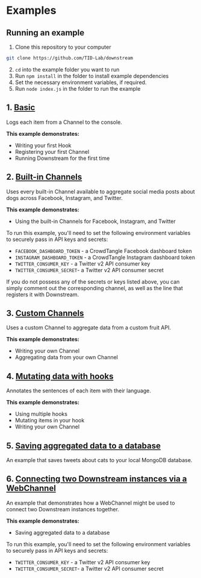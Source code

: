 # Examples

## Running an example

1. Clone this repository to your computer
```bash
git clone https://github.com/TID-Lab/downstream
```
2. `cd` into the example folder you want to run
1. Run `npm install` in the folder to install example dependencies
1. Set the necessary environment variables, if required.
1. Run `node index.js` in the folder to run the example

## 1. [Basic](./basic)

Logs each item from a Channel to the console.

**This example demonstrates:**

- Writing your first Hook
- Registering your first Channel
- Running Downstream for the first time

## 2. [Built-in Channels](./dogs)

Uses every built-in Channel available to aggregate social media posts about dogs across Facebook, Instagram, and Twitter.

**This example demonstrates:**

- Using the built-in Channels for Facebook, Instagram, and Twitter

To run this example, you'll need to set the following environment variables to securely pass in API keys and secrets:

- `FACEBOOK_DASHBOARD_TOKEN` - a CrowdTangle Facebook dashboard token
- `INSTAGRAM_DASHBOARD_TOKEN` - a CrowdTangle Instagram dashboard token
- `TWITTER_CONSUMER_KEY` - a Twitter v2 API consumer key
- `TWITTER_CONSUMER_SECRET`- a Twitter v2 API consumer secret

If you do not possess any of the secrets or keys listed above, you can simply comment out the corresponding channel, as well as the line that registers it with Downstream.

## 3. [Custom Channels](./fruits)

Uses a custom Channel to aggregate data from a custom fruit API.

**This example demonstrates:**

- Writing your own Channel
- Aggregating data from your own Channel

## 4. [Mutating data with hooks](./translator)

Annotates the sentences of each item with their language.

**This example demonstrates:**

- Using multiple hooks
- Mutating items in your hook
- Writing your own Channel

## 5. [Saving aggregated data to a database](./cats)

An example that saves tweets about cats to your local MongoDB database.

## 6. [Connecting two Downstream instances via a WebChannel](./web)

An example that demonstrates how a WebChannel might be used to connect two Downstream instances together.

**This example demonstrates:**

- Saving aggregated data to a database

To run this example, you'll need to set the following environment variables to securely pass in API keys and secrets:

- `TWITTER_CONSUMER_KEY` - a Twitter v2 API consumer key
- `TWITTER_CONSUMER_SECRET`- a Twitter v2 API consumer secret
